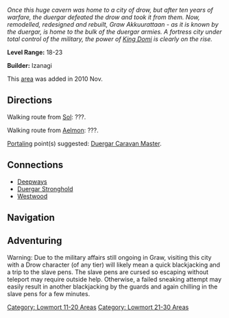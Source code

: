 *Once this huge cavern was home to a city of drow, but after ten years
of warfare, the duergar defeated the drow and took it from them. Now,
remodelled, redesigned and rebuilt, Graw Akkuurattaan - as it is known
by the duergar, is home to the bulk of the duergar armies. A fortress
city under total control of the military, the power of [King
Domi](King_Domi "wikilink") is clearly on the rise.*

**Level Range:** 18-23

**Builder:** Izanagi

This [area](:Category:_Areas "wikilink") was added in 2010 Nov.  

## Directions

Walking route from [Sol](Sol "wikilink"): ???.

Walking route from [Aelmon](Aelmon "wikilink"): ???.

[Portaling](Portal "wikilink") point(s) suggested: [Duergar Caravan
Master](Duergar_Caravan_Master "wikilink").

## Connections

-   [Deepways](:Category:Deepways "wikilink")
-   [Duergar Stronghold](:Category:_Duergar_Stronghold "wikilink")
-   [Westwood](:Category:Westwood "wikilink")

## Navigation

## Adventuring

Warning: Due to the military affairs still ongoing in Graw, visiting
this city with a Drow character (of any tier) will likely mean a quick
blackjacking and a trip to the slave pens. The slave pens are cursed so
escaping without teleport may require outside help. Otherwise, a failed
sneaking attempt may easily result in another blackjacking by the guards
and again chilling in the slave pens for a few minutes.

[Category: Lowmort 11-20
Areas](Category:_Lowmort_11-20_Areas "wikilink") [Category: Lowmort
21-30 Areas](Category:_Lowmort_21-30_Areas "wikilink")
